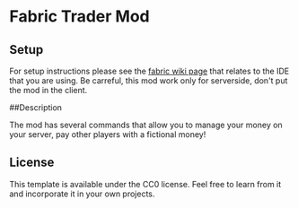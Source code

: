 # Fabric Trader Mod

## Setup

For setup instructions please see the [fabric wiki page](https://fabricmc.net/wiki/tutorial:setup) that relates to the IDE that you are using.
Be carreful, this mod work only for serverside, don't put the mod in the client. 

##Description

The mod has several commands that allow you to manage your money on your server, pay other players with a fictional money!

## License

This template is available under the CC0 license. Feel free to learn from it and incorporate it in your own projects.
